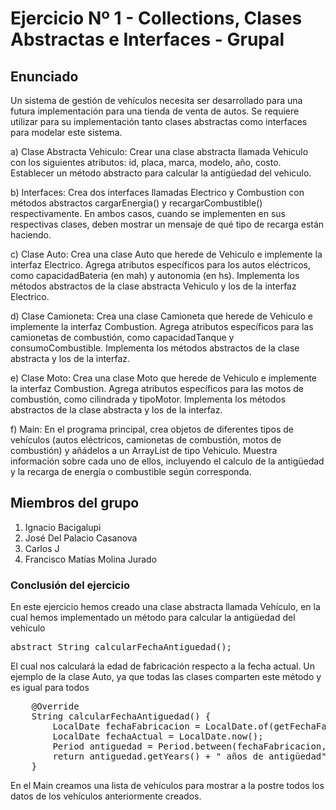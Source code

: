 # Ejercicio Nº 1 - Collections, Clases Abstractas e Interfaces - Grupal

## Enunciado 
Un sistema de gestión de vehículos necesita ser desarrollado para una futura implementación para una tienda de venta de autos. Se requiere utilizar para su implementación tanto clases abstractas como interfaces para modelar este sistema.


a) Clase Abstracta Vehiculo: Crear una clase abstracta llamada Vehiculo con los siguientes atributos: id, placa, marca, modelo, año, costo. Establecer un método abstracto para calcular la antigüedad del vehiculo.

b) Interfaces: Crea dos interfaces llamadas Electrico y Combustion con métodos abstractos cargarEnergia() y recargarCombustible() respectivamente. En ambos casos, cuando se implementen en sus respectivas clases, deben mostrar un mensaje de qué tipo de recarga están haciendo.

c) Clase Auto: Crea una clase Auto que herede de Vehiculo e implemente la interfaz Electrico. Agrega atributos específicos para los autos eléctricos, como capacidadBateria (en mah) y autonomia (en hs). Implementa los métodos abstractos de la clase abstracta Vehiculo y los de la interfaz Electrico.

d) Clase Camioneta: Crea una clase Camioneta que herede de Vehiculo e implemente la interfaz Combustion. Agrega atributos específicos para las camionetas de combustión, como capacidadTanque y consumoCombustible. Implementa los métodos abstractos de la clase abstracta y los de la interfaz.

e) Clase Moto: Crea una clase Moto que herede de Vehiculo e implemente la interfaz Combustion. Agrega atributos específicos para las motos de combustión, como cilindrada y tipoMotor. Implementa los métodos abstractos de la clase abstracta y los de la interfaz.

f) Main: En el programa principal, crea objetos de diferentes tipos de vehículos (autos eléctricos, camionetas de combustión, motos de combustión) y añádelos a un ArrayList de tipo Vehiculo. Muestra información sobre cada uno de ellos, incluyendo el calculo de la antigüedad y la recarga de energía o combustible según corresponda.

## Miembros del grupo
1. Ignacio Bacigalupi
2. José Del Palacio Casanova
3. Carlos J
4. Francisco Matías Molina Jurado

### Conclusión del ejercicio
En este ejercicio hemos creado una clase abstracta llamada Vehículo, en la cual hemos implementado un método para calcular
la antigüedad del vehículo

<pre>
abstract String calcularFechaAntiguedad();
</pre>

El cual nos calculará la edad de fabricación respecto a la fecha actual.
Un ejemplo de la clase Auto, ya que todas las clases comparten este método y es igual para todos 

<pre>
    @Override
    String calcularFechaAntiguedad() {
        LocalDate fechaFabricacion = LocalDate.of(getFechaFabicacion(), 1, 1);
        LocalDate fechaActual = LocalDate.now();
        Period antiguedad = Period.between(fechaFabricacion, fechaActual);
        return antiguedad.getYears() + " años de antigüedad"; // calculamos la antiguedad del vehículo
    }
</pre>

En el Main creamos una lista de vehículos para mostrar a la postre todos los datos de los vehículos anteriormente 
creados.

